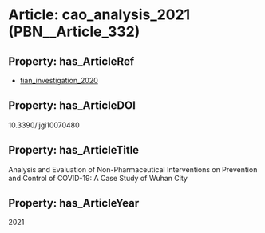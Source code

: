 # Article: __cao_analysis_2021__ (PBN__Article_332)

## Property: has_ArticleRef

* [tian_investigation_2020](../Article/PBN__Article_197)

## Property: has_ArticleDOI

10.3390/ijgi10070480

## Property: has_ArticleTitle

Analysis and Evaluation of Non-Pharmaceutical Interventions on Prevention and Control of COVID-19: A Case Study of Wuhan City

## Property: has_ArticleYear

2021

